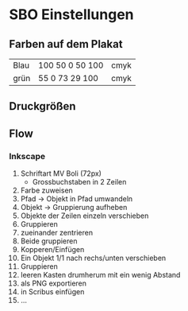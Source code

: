 # SBO Einstellungen
## Farben auf dem Plakat

| | | |
| --- | --- |---|
| Blau | 100 50 0 50 100 | cmyk |
| grün | 55 0 73 29 100 | cmyk|

## Druckgrößen
## Flow
### Inkscape
1. Schriftart MV Boli (72px)
   - Grossbuchstaben in 2 Zeilen
2. Farbe zuweisen
3. Pfad -> Objekt in Pfad umwandeln
4. Objekt -> Gruppierung aufheben
5. Objekte der Zeilen einzeln verschieben
6. Gruppieren
7. zueinander zentrieren
8. Beide gruppieren
9. Kopperen/Einfügen
10. Ein Objekt 1/1 nach rechs/unten verschieben
11. Gruppieren
12. leeren Kasten drumherum mit ein wenig Abstand
13. als PNG exportieren
14. in Scribus einfügen
15. ...
